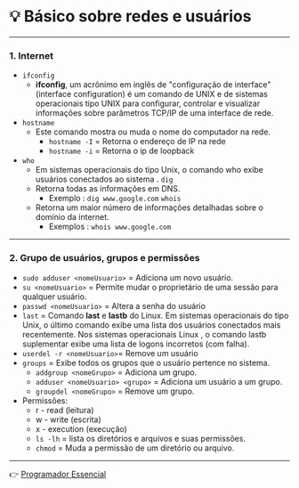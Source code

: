 # :bulb: Básico sobre redes e usuários 
---
### 1. Internet

* `ifconfig`
    * **ifconfig**, um acrônimo em inglês de "configuração de interface" (interface configuration) é um comando de UNIX e de sistemas operacionais tipo UNIX para configurar, controlar e visualizar informações sobre parâmetros TCP/IP de uma interface de rede.
* `hostname`
    * Este comando mostra ou muda o nome do computador na rede.
        * `hostname -I` = Retorna o endereço de IP na rede
        * `hostname -i` = Retorna o ip de loopback
* `who`
    * Em sistemas operacionais do tipo Unix, o comando who exibe usuários conectados ao sistema .
`dig`
    * Retorna todas as informações em DNS.
        * Exemplo : `dig www.google.com`
`whois`
    * Retorna um maior número de informações detalhadas sobre o domínio da internet.
        * Exemplos : `whois www.google.com`
---

### 2. Grupo de usuários, grupos e permissões

* `sudo adduser <nomeUsuario>` = Adiciona um novo usuário.
* `su <nomeUsuario>` = Permite mudar o proprietário de uma sessão para qualquer usuário.
* `passwd <nomeUsuario>` = Altera a senha do usuário
* `last` = Comando **last** e **lastb** do Linux. Em sistemas operacionais do tipo Unix, o último comando exibe uma lista dos usuários conectados mais recentemente. Nos sistemas operacionais Linux , o comando lastb suplementar exibe uma lista de logons incorretos (com falha).
* `userdel -r <nomeUsuario>`= Remove um usuário
* `groups`   = Exibe todos os grupos que o usuário pertence no sistema.
    * `addgroup <nomeGrupo>` = Adiciona um grupo.
    * `adduser <nomeUsuario> <grupo>` = Adiciona um usuário a um grupo.
    * `groupdel <nomeGrupo>` = Remove um grupo.
* Permissões:
    * r - read (leitura)
    * w - write (escrita)
    * x - execution (execução)
    * `ls -lh` = lista os diretórios e arquivos e suas permissões.
    * `chmod` = Muda a permissão de um diretório ou arquivo.
---
:point_right: [Programador Essencial](https://github.com/Dev-HideyukiTakahashi/Programador-Essencial)
    





